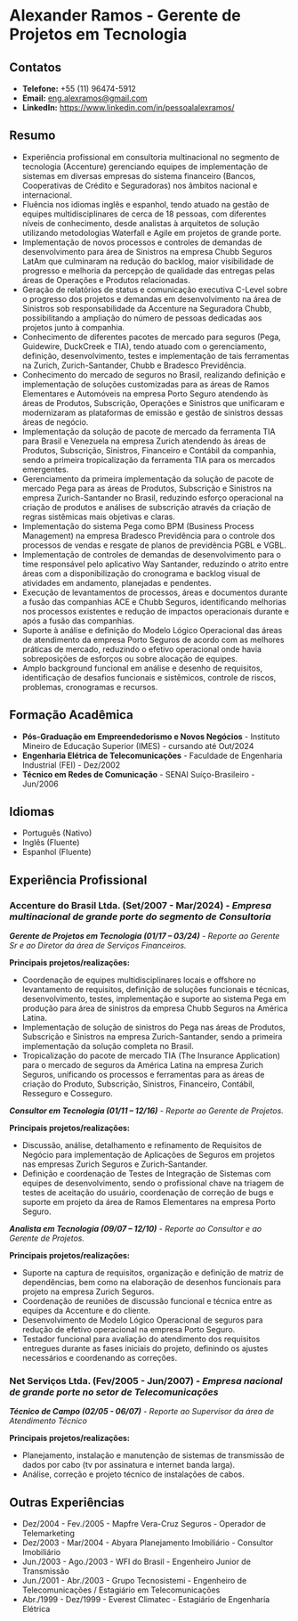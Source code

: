 # Alexander Ramos - Gerente de Projetos em Tecnologia


## Contatos

* **Telefone:** +55 (11) 96474-5912
* **Email:** eng.alexramos@gmail.com
* **LinkedIn:** https://www.linkedin.com/in/pessoalalexramos/


## Resumo

* Experiência profissional em consultoria multinacional no segmento de tecnologia (Accenture) gerenciando equipes de implementação de sistemas em diversas empresas do sistema financeiro (Bancos, Cooperativas de Crédito e Seguradoras) nos âmbitos nacional e internacional.
* Fluência nos idiomas inglês e espanhol, tendo atuado na gestão de equipes multidisciplinares de cerca de 18 pessoas, com diferentes níveis de conhecimento, desde analistas à arquitetos de solução utilizando metodologias Waterfall e Agile em projetos de grande porte.
* Implementação de novos processos e controles de demandas de desenvolvimento para área de Sinistros na empresa Chubb Seguros LatAm que culminaram na redução do backlog, maior visibilidade de progresso e melhoria da percepção de qualidade das entregas pelas áreas de Operações e Produtos relacionadas.
* Geração de relatórios de status e comunicação executiva C-Level sobre o progresso dos projetos e demandas em desenvolvimento na área de Sinistros sob responsabilidade da Accenture na Seguradora Chubb, possibilitando a ampliação do número de pessoas dedicadas aos projetos junto à companhia.
* Conhecimento de diferentes pacotes de mercado para seguros (Pega, Guidewire, DuckCreek e TIA), tendo atuado com o gerenciamento, definição, desenvolvimento, testes e implementação de tais ferramentas na Zurich, Zurich-Santander, Chubb e Bradesco Previdência.
* Conhecimento do mercado de seguros no Brasil, realizando definição e implementação de soluções customizadas para as áreas de Ramos Elementares e Automóveis na empresa Porto Seguro atendendo às áreas de Produtos, Subscrição, Operações e Sinistros que unificaram e modernizaram as plataformas de emissão e gestão de sinistros dessas áreas de negócio.
* Implementação da solução de pacote de mercado da ferramenta TIA para Brasil e Venezuela na empresa Zurich atendendo às áreas de Produtos, Subscrição, Sinistros, Financeiro e Contábil da companhia, sendo a primeira tropicalização da ferramenta TIA para os mercados emergentes.
* Gerenciamento da primeira implementação da solução de pacote de mercado Pega para as áreas de Produtos, Subscrição e Sinistros na empresa Zurich-Santander no Brasil, reduzindo esforço operacional na criação de produtos e análises de subscrição através da criação de regras sistêmicas mais objetivas e claras.
* Implementação do sistema Pega como BPM (Business Process Management) na empresa Bradesco Previdência para o controle dos processos de vendas e resgate de planos de previdência PGBL e VGBL.
* Implementação de controles de demandas de desenvolvimento para o time responsável pelo aplicativo Way Santander, reduzindo o atrito entre áreas com a disponibilização do cronograma e backlog visual de atividades em andamento, planejadas e pendentes.
* Execução de levantamentos de processos, áreas e documentos durante a fusão das companhias ACE e Chubb Seguros, identificando melhorias nos processos existentes e redução de impactos operacionais durante e após a fusão das companhias.
* Suporte à análise e definição do Modelo Lógico Operacional das áreas de atendimento da empresa Porto Seguros de acordo com as melhores práticas de mercado, reduzindo o efetivo operacional onde havia sobreposições de esforços ou sobre alocação de equipes.
* Amplo background funcional em análise e desenho de requisitos, identificação de desafios funcionais e sistêmicos, controle de riscos, problemas, cronogramas e recursos.


## Formação Acadêmica

* **Pós-Graduação em Empreendedorismo e Novos Negócios** - Instituto Mineiro de Educação Superior (IMES) - cursando até Out/2024
* **Engenharia Elétrica de Telecomunicações** - Faculdade de Engenharia Industrial (FEI) - Dez/2002
* **Técnico em Redes de Comunicação** - SENAI Suíço-Brasileiro - Jun/2006


## Idiomas

* Português (Nativo)
* Inglês (Fluente)
* Espanhol (Fluente)


## Experiência Profissional

### **Accenture do Brasil Ltda. (Set/2007 - Mar/2024) - *Empresa multinacional de grande porte do segmento de Consultoria***

***Gerente de Projetos em Tecnologia (01/17 – 03/24)*** - *Reporte ao Gerente Sr e ao Diretor da área de Serviços Financeiros.*

**Principais projetos/realizações:**
* Coordenação de equipes multidisciplinares locais e offshore no levantamento de requisitos, definição de soluções funcionais e técnicas, desenvolvimento, testes, implementação e suporte ao sistema Pega em produção para área de sinistros da empresa Chubb Seguros na América Latina.
* Implementação de solução de sinistros do Pega nas áreas de Produtos, Subscrição e Sinistros na empresa Zurich-Santander, sendo a primeira implementação da solução completa no Brasil.
* Tropicalização do pacote de mercado TIA (The Insurance Application) para o mercado de seguros da América Latina na empresa Zurich Seguros, unificando os processos e ferramentas para as áreas de criação do Produto, Subscrição, Sinistros, Financeiro, Contábil, Resseguro e Cosseguro.
  

***Consultor em Tecnologia (01/11 – 12/16)*** - *Reporte ao Gerente de Projetos.*

**Principais projetos/realizações:**
* Discussão, análise, detalhamento e refinamento de Requisitos de Negócio para implementação de Aplicações de Seguros em projetos nas empresas Zurich Seguros e Zurich-Santander.
* Definição e coordenação de Testes de Integração de Sistemas com equipes de desenvolvimento, sendo o profissional chave na triagem de testes de aceitação do usuário, coordenação de correção de bugs e suporte em projeto da área de Ramos Elementares na empresa Porto Seguro.
  

***Analista em Tecnologia (09/07 – 12/10)*** - *Reporte ao Consultor e ao Gerente de Projetos.*

**Principais projetos/realizações:**
* Suporte na captura de requisitos, organização e definição de matriz de dependências, bem como na elaboração de desenhos funcionais para projeto na empresa Zurich Seguros.
* Coordenação de reuniões de discussão funcional e técnica entre as equipes da Accenture e do cliente.
* Desenvolvimento de Modelo Lógico Operacional de seguros para redução de efetivo operacional na empresa Porto Seguro.
* Testador funcional para avaliação do atendimento dos requisitos entregues durante as fases iniciais do projeto, definindo os ajustes necessários e coordenando as correções.
  

### **Net Serviços Ltda. (Fev/2005 - Jun/2007) - *Empresa nacional de grande porte no setor de Telecomunicações***

***Técnico de Campo (02/05 - 06/07)*** - *Reporte ao Supervisor da área de Atendimento Técnico*

**Principais projetos/realizações:**
* Planejamento, instalação e manutenção de sistemas de transmissão de dados por cabo (tv por assinatura e internet banda larga).
* Análise, correção e projeto técnico de instalações de cabos.


## Outras Experiências

* Dez/2004 - Fev./2005	- Mapfre Vera-Cruz Seguros - Operador de Telemarketing
* Dez/2003 - Mar/2004	- Abyara Planejamento Imobiliário - Consultor Imobiliário
* Jun./2003 - Ago./2003	- WFI do Brasil - Engenheiro Junior de Transmissão
* Jun./2001 - Abr./2003	- Grupo Tecnosistemi - Engenheiro de Telecomunicações / Estagiário em Telecomunicações
* Abr./1999 - Dez/1999	- Everest Climatec - Estagiário de Engenharia Elétrica
